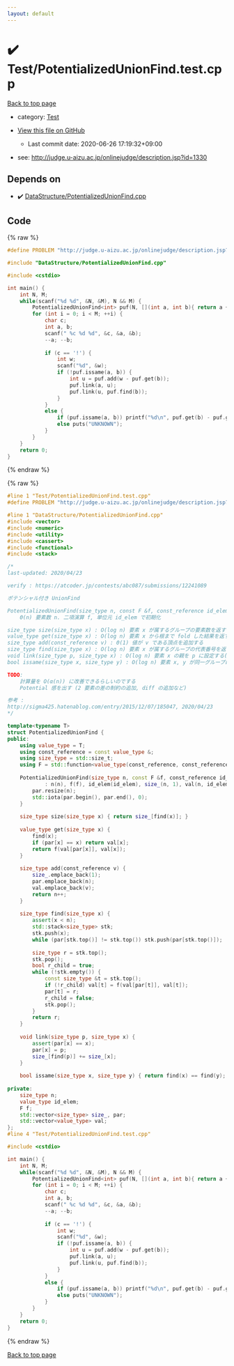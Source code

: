 ```yaml
---
layout: default
---
```


<!-- mathjax config similar to math.stackexchange -->
<script type="text/javascript" async
  src="https://cdnjs.cloudflare.com/ajax/libs/mathjax/2.7.5/MathJax.js?config=TeX-MML-AM_CHTML">
</script>
<script type="text/x-mathjax-config">
  MathJax.Hub.Config({
    TeX: { equationNumbers: { autoNumber: "AMS" }},
    tex2jax: {
      inlineMath: [ ['$','$'] ],
      processEscapes: true
    },
    "HTML-CSS": { matchFontHeight: false },
    displayAlign: "left",
    displayIndent: "2em"
  });
</script>

<script type="text/javascript" src="https://cdnjs.cloudflare.com/ajax/libs/jquery/3.4.1/jquery.min.js"></script>
<script src="https://cdn.jsdelivr.net/npm/jquery-balloon-js@1.1.2/jquery.balloon.min.js" integrity="sha256-ZEYs9VrgAeNuPvs15E39OsyOJaIkXEEt10fzxJ20+2I=" crossorigin="anonymous"></script>
<script type="text/javascript" src="../../assets/js/copy-button.js"></script>
<link rel="stylesheet" href="../../assets/css/copy-button.css" />


# :heavy_check_mark: Test/PotentializedUnionFind.test.cpp

<a href="../../index.html">Back to top page</a>

* category: <a href="../../index.html#0cbc6611f5540bd0809a388dc95a615b">Test</a>
* <a href="{{ site.github.repository_url }}/blob/master/Test/PotentializedUnionFind.test.cpp">View this file on GitHub</a>
    - Last commit date: 2020-06-26 17:19:32+09:00


* see: <a href="http://judge.u-aizu.ac.jp/onlinejudge/description.jsp?id=1330">http://judge.u-aizu.ac.jp/onlinejudge/description.jsp?id=1330</a>


## Depends on

* :heavy_check_mark: <a href="../../library/DataStructure/PotentializedUnionFind.cpp.html">DataStructure/PotentializedUnionFind.cpp</a>


## Code

<a id="unbundled"></a>
{% raw %}
```cpp
#define PROBLEM "http://judge.u-aizu.ac.jp/onlinejudge/description.jsp?id=1330"

#include "DataStructure/PotentializedUnionFind.cpp"

#include <cstdio>

int main() {
	int N, M;
	while(scanf("%d %d", &N, &M), N && M) {
		PotentializedUnionFind<int> puf(N, [](int a, int b){ return a + b; }, 0);
		for (int i = 0; i < M; ++i) {
			char c;
			int a, b;
			scanf(" %c %d %d", &c, &a, &b);
			--a; --b;
			
			if (c == '!') {
				int w;
				scanf("%d", &w);
				if (!puf.issame(a, b)) {
					int u = puf.add(w - puf.get(b));
					puf.link(a, u);
					puf.link(u, puf.find(b));
				}
			}
			else {
				if (puf.issame(a, b)) printf("%d\n", puf.get(b) - puf.get(a));
				else puts("UNKNOWN");
			}
		}
	}
	return 0;
}

```
{% endraw %}

<a id="bundled"></a>
{% raw %}
```cpp
#line 1 "Test/PotentializedUnionFind.test.cpp"
#define PROBLEM "http://judge.u-aizu.ac.jp/onlinejudge/description.jsp?id=1330"

#line 1 "DataStructure/PotentializedUnionFind.cpp"
#include <vector>
#include <numeric>
#include <utility>
#include <cassert>
#include <functional>
#include <stack>

/*
last-updated: 2020/04/23

verify : https://atcoder.jp/contests/abc087/submissions/12241089

ポテンシャル付き UnionFind

PotentializedUnionFind(size_type n, const F &f, const_reference id_elem) :
	Θ(n) 要素数 n. 二項演算 f, 単位元 id_elem で初期化

size_type size(size_type x) : O(log n) 要素 x が属するグループの要素数を返す
value_type get(size_type x) : O(log n) 要素 x から根まで fold した結果を返す
size_type add(const_reference v) : Θ(1) 値が v である頂点を追加する
size_type find(size_type x) : O(log n) 要素 x が属するグループの代表番号を返す
void link(size_type p, size_type x) : O(log n) 要素 x の親を p に設定する(このとき、x の親の付け替えは発生してはいけない)
bool issame(size_type x, size_type y) : O(log n) 要素 x, y が同一グループに属するかを返す

TODO:
	計算量を O(α(n)) に改善できるらしいのでする
	Potential 感を出す (2 要素の差の制約の追加, diff の追加など)

参考 :
http://sigma425.hatenablog.com/entry/2015/12/07/185047, 2020/04/23
*/

template<typename T>
struct PotentializedUnionFind {
public:
	using value_type = T;
	using const_reference = const value_type &;
	using size_type = std::size_t;
	using F = std::function<value_type(const_reference, const_reference)>;
	
	PotentializedUnionFind(size_type n, const F &f, const_reference id_elem)
			: n(n), f(f), id_elem(id_elem), size_(n, 1), val(n, id_elem) {
		par.resize(n);
		std::iota(par.begin(), par.end(), 0);
	}
	
	size_type size(size_type x) { return size_[find(x)]; }
	
	value_type get(size_type x) {
		find(x);
		if (par[x] == x) return val[x];
		return f(val[par[x]], val[x]);
	}
	
	size_type add(const_reference v) {
		size_.emplace_back(1);
		par.emplace_back(n);
		val.emplace_back(v);
		return n++;
	}
	
	size_type find(size_type x) {
		assert(x < n);
		std::stack<size_type> stk;
		stk.push(x);
		while (par[stk.top()] != stk.top()) stk.push(par[stk.top()]);
		
		size_type r = stk.top();
		stk.pop();
		bool r_child = true;
		while (!stk.empty()) {
			const size_type &t = stk.top();
			if (!r_child) val[t] = f(val[par[t]], val[t]);
			par[t] = r;
			r_child = false;
			stk.pop();
		}
		return r;
	}
	
	void link(size_type p, size_type x) {
		assert(par[x] == x);
		par[x] = p;
		size_[find(p)] += size_[x];
	}
	
	bool issame(size_type x, size_type y) { return find(x) == find(y); }
	
private:
	size_type n;
	value_type id_elem;
	F f;
	std::vector<size_type> size_, par;
	std::vector<value_type> val;
};
#line 4 "Test/PotentializedUnionFind.test.cpp"

#include <cstdio>

int main() {
	int N, M;
	while(scanf("%d %d", &N, &M), N && M) {
		PotentializedUnionFind<int> puf(N, [](int a, int b){ return a + b; }, 0);
		for (int i = 0; i < M; ++i) {
			char c;
			int a, b;
			scanf(" %c %d %d", &c, &a, &b);
			--a; --b;
			
			if (c == '!') {
				int w;
				scanf("%d", &w);
				if (!puf.issame(a, b)) {
					int u = puf.add(w - puf.get(b));
					puf.link(a, u);
					puf.link(u, puf.find(b));
				}
			}
			else {
				if (puf.issame(a, b)) printf("%d\n", puf.get(b) - puf.get(a));
				else puts("UNKNOWN");
			}
		}
	}
	return 0;
}

```
{% endraw %}

<a href="../../index.html">Back to top page</a>

